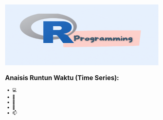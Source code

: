 <img align="center" alt="GIF" src="https://github.com/Kosmaryati13/Pemrograman-R/blob/main/Banner%20R.gif?raw=true" width="1000" height="200" />



## Anaisis Runtun Waktu (Time Series):

- 💻 
- 👯 
- 🤔 
- 💬 
- 📫 

